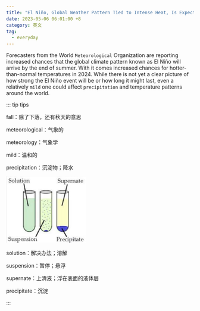 ```yaml
---
title: "El Niño, Global Weather Pattern Tied to Intense Heat, Is Expected by Fall"
date: 2023-05-06 06:01:00 +8
category: 英文
tag:
  - everyday
---
```


Forecasters from the World `Meteorological` Organization are reporting increased chances that the global climate pattern known as El Niño will arrive by the end of summer. With it comes increased chances for hotter-than-normal temperatures in 2024. While there is not yet a clear picture of how strong the El Niño event will be or how long it might last, even a relatively `mild` one could affect `precipitation` and temperature patterns around the world.

::: tip tips

fall：除了下落，还有秋天的意思

meteorological：气象的

meteorology：气象学

mild：温和的

precipitation：沉淀物；降水

<img src="./assets/precipitate.png" alt="precipitate" style="zoom:25%;" />

solution：解决办法；溶解

suspension：暂停；悬浮

supernate：上清液；浮在表面的液体层

precipitate：沉淀

:::
